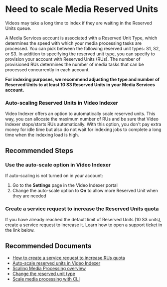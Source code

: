 <properties
    pageTitle="Need to scale Media Reserved Units"
    description="Need to scale Media Reserved Units"
    infoBubbleText=""
	service="microsoft.media"
	resource="mediaservices"
    authors="ReutAmior"
    ms.author="t-reutam"
    displayOrder="1"
    articleId="mediaservices-videoindexer-manage-ru"
    diagnosticScenario=""
    selfHelpType="generic"
    supportTopicIds="32606569,32606571"
    resourceTags=""
    productPesIds="16535"
    cloudEnvironments="public"
    ownershipId="StorageMediaEdge_Media_VI"
/>

# Need to scale Media Reserved Units

Videos may take a long time to index if they are waiting in the Reserved Units queue.

A Media Services account is associated with a Reserved Unit Type, which determines the speed with which your media processing tasks are processed. You can pick between the following reserved unit types: S1, S2, or S3. In addition to specifying the reserved unit type, you can specify to provision your account with Reserved Units (RUs). The number of provisioned RUs determines the number of media tasks that can be processed concurrently in each account.

**For indexing purposes, we recommend adjusting the type and number of Reserved Units to at least 10 S3 Reserved Units in your Media Services account.**

### Auto-scaling Reserved Units in Video Indexer

Video Indexer offers an option to automatically scale reserved units. This way, you can allocate the maximum number of RUs and be sure that Video Indexer stops/starts RUs automatically. With this option, you don't pay extra money for idle time but also do not wait for indexing jobs to complete a long time when the indexing load is high.

## **Recommended Steps**

### Use the auto-scale option in Video Indexer

If auto-scaling is not turned on in your account:

1.	Go to the **Settings** page in the Video Indexer portal
2.	Change the auto-scale option to **On** to allow more Reserved Unit when they are needed

### Create a service request to increase the Reserved Units quota

If you have already reached the default limit of Reserved Units (10 S3 units), create a service request to increase it. Learn how to open a support ticket in the link below.

## **Recommended Documents**

* [How to create a service request to increase RUs quota](https://docs.microsoft.com/azure/azure-resource-manager/resource-manager-quota-errors#solution)
* [Auto-scale reserved units in Video Indexer](https://docs.microsoft.com/azure/media-services/video-indexer/manage-account-connected-to-azure#auto-scale-reserved-units)
* [Scaling Media Processing overview](https://docs.microsoft.com/azure/media-services/previous/media-services-scale-media-processing-overview)
* [Change the reserved unit type](https://docs.microsoft.com/azure/media-services/previous/media-services-portal-scale-media-processing)
* [Scale media processing with CLI](https://docs.microsoft.com/azure/media-services/latest/media-reserved-units-cli-how-to)
